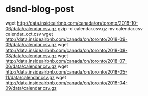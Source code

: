 # dsnd-blog-post

wget http://data.insideairbnb.com/canada/on/toronto/2018-10-06/data/calendar.csv.gz
gzip -d calendar.csv.gz
mv calendar.csv calendar_oct.csv
wget http://data.insideairbnb.com/canada/on/toronto/2018-09-09/data/calendar.csv.gz
wget http://data.insideairbnb.com/canada/on/toronto/2018-08-08/data/calendar.csv.gz
wget http://data.insideairbnb.com/canada/on/toronto/2018-07-06/data/calendar.csv.gz
wget http://data.insideairbnb.com/canada/on/toronto/2018-05-11/data/calendar.csv.gz
wget http://data.insideairbnb.com/canada/on/toronto/2018-04-09/data/calendar.csv.gz
